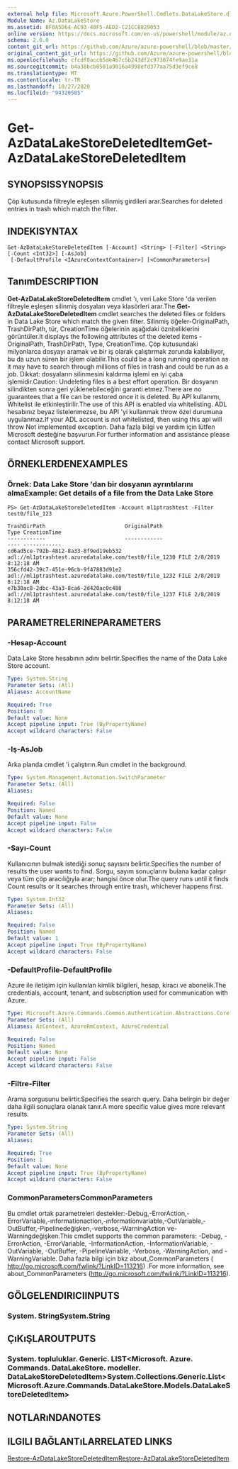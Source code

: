```yaml
---
external help file: Microsoft.Azure.PowerShell.Cmdlets.DataLakeStore.dll-Help.xml
Module Name: Az.DataLakeStore
ms.assetid: BF0A5D64-AC93-48F5-AED2-C21CC8829053
online version: https://docs.microsoft.com/en-us/powershell/module/az.datalakestore/get-azdatalakestoredeleteditem
schema: 2.0.0
content_git_url: https://github.com/Azure/azure-powershell/blob/master/src/DataLakeStore/DataLakeStore/help/Get-AzDataLakeStoreDeletedItem.md
original_content_git_url: https://github.com/Azure/azure-powershell/blob/master/src/DataLakeStore/DataLakeStore/help/Get-AzDataLakeStoreDeletedItem.md
ms.openlocfilehash: cfcdf8accb5de467c5b243df2c973074fe9ae31a
ms.sourcegitcommit: b4a38bcb0501a9016a4998efd377aa75d3ef9ce8
ms.translationtype: MT
ms.contentlocale: tr-TR
ms.lasthandoff: 10/27/2020
ms.locfileid: "94320585"
---
```

# <span data-ttu-id="59372-101">Get-AzDataLakeStoreDeletedItem</span><span class="sxs-lookup"><span data-stu-id="59372-101">Get-AzDataLakeStoreDeletedItem</span></span>

## <span data-ttu-id="59372-102">SYNOPSIS</span><span class="sxs-lookup"><span data-stu-id="59372-102">SYNOPSIS</span></span>
<span data-ttu-id="59372-103">Çöp kutusunda filtreyle eşleşen silinmiş girdileri arar.</span><span class="sxs-lookup"><span data-stu-id="59372-103">Searches for deleted entries in trash which match the filter.</span></span>

## <span data-ttu-id="59372-104">INDEKI</span><span class="sxs-lookup"><span data-stu-id="59372-104">SYNTAX</span></span>

```
Get-AzDataLakeStoreDeletedItem [-Account] <String> [-Filter] <String> [-Count <Int32>] [-AsJob]
 [-DefaultProfile <IAzureContextContainer>] [<CommonParameters>]
```

## <span data-ttu-id="59372-105">Tanım</span><span class="sxs-lookup"><span data-stu-id="59372-105">DESCRIPTION</span></span>
<span data-ttu-id="59372-106">**Get-AzDataLakeStoreDeletedItem** cmdlet 'ı, veri Lake Store 'da verilen filtreyle eşleşen silinmiş dosyaları veya klasörleri arar.</span><span class="sxs-lookup"><span data-stu-id="59372-106">The **Get-AzDataLakeStoreDeletedItem** cmdlet searches the deleted files or folders in Data Lake Store which match the given filter.</span></span>
<span data-ttu-id="59372-107">Silinmiş öğeler-OriginalPath, TrashDirPath, tür, CreationTime öğelerinin aşağıdaki özniteliklerini görüntüler.</span><span class="sxs-lookup"><span data-stu-id="59372-107">It displays the following attributes of the deleted items - OriginalPath, TrashDirPath, Type, CreationTime.</span></span>
<span data-ttu-id="59372-108">Çöp kutusundaki milyonlarca dosyayı aramak ve bir iş olarak çalıştırmak zorunda kalabiliyor, bu da uzun süren bir işlem olabilir.</span><span class="sxs-lookup"><span data-stu-id="59372-108">This could be a long running operation as it may have to search through millions of files in trash and could be run as a job.</span></span>
<span data-ttu-id="59372-109">Dikkat: dosyaların silinmesini kaldırma işlemi en iyi çaba işlemidir.</span><span class="sxs-lookup"><span data-stu-id="59372-109">Caution: Undeleting files is a best effort operation.</span></span> <span data-ttu-id="59372-110">Bir dosyanın silindikten sonra geri yüklenebileceğini garanti etmez.</span><span class="sxs-lookup"><span data-stu-id="59372-110">There are no guarantees that a file can be restored once it is deleted.</span></span> <span data-ttu-id="59372-111">Bu API kullanımı, Whitelist ile etkinleştirilir.</span><span class="sxs-lookup"><span data-stu-id="59372-111">The use of this API is enabled via whitelisting.</span></span> <span data-ttu-id="59372-112">ADL hesabınız beyaz listelenmezse, bu API 'yi kullanmak throw özel durumuna uygulanmaz.</span><span class="sxs-lookup"><span data-stu-id="59372-112">If your ADL account is not whitelisted, then using this api will throw Not implemented exception.</span></span> <span data-ttu-id="59372-113">Daha fazla bilgi ve yardım için lütfen Microsoft desteğine başvurun.</span><span class="sxs-lookup"><span data-stu-id="59372-113">For further information and assistance please contact Microsoft support.</span></span>

## <span data-ttu-id="59372-114">ÖRNEKLERDEN</span><span class="sxs-lookup"><span data-stu-id="59372-114">EXAMPLES</span></span>

### <span data-ttu-id="59372-115">Örnek: Data Lake Store 'dan bir dosyanın ayrıntılarını alma</span><span class="sxs-lookup"><span data-stu-id="59372-115">Example: Get details of a file from the Data Lake Store</span></span>
```
PS> Get-AzDataLakeStoreDeletedItem -Account ml1ptrashtest -Filter test0/file_123

TrashDirPath                         OriginalPath                                          Type CreationTime
------------                         ------------                                          ---- ------------
cd6ad5ce-792b-4812-8a33-8f9ed19eb532 adl://ml1ptrashtest.azuredatalake.com/test0/file_1230 FILE 2/8/2019 8:12:18 AM
356cfd42-39c7-451e-96cb-9f47883d91e2 adl://ml1ptrashtest.azuredatalake.com/test0/file_1232 FILE 2/8/2019 8:12:18 AM
e7b30ac8-2dbc-43a3-8ca6-2d420ac0c488 adl://ml1ptrashtest.azuredatalake.com/test0/file_1237 FILE 2/8/2019 8:12:18 AM
```

## <span data-ttu-id="59372-116">PARAMETRELERINE</span><span class="sxs-lookup"><span data-stu-id="59372-116">PARAMETERS</span></span>

### <span data-ttu-id="59372-117">-Hesap</span><span class="sxs-lookup"><span data-stu-id="59372-117">-Account</span></span>
<span data-ttu-id="59372-118">Data Lake Store hesabının adını belirtir.</span><span class="sxs-lookup"><span data-stu-id="59372-118">Specifies the name of the Data Lake Store account.</span></span>

```yaml
Type: System.String
Parameter Sets: (All)
Aliases: AccountName

Required: True
Position: 0
Default value: None
Accept pipeline input: True (ByPropertyName)
Accept wildcard characters: False
```

### <span data-ttu-id="59372-119">-Iş</span><span class="sxs-lookup"><span data-stu-id="59372-119">-AsJob</span></span>
<span data-ttu-id="59372-120">Arka planda cmdlet 'i çalıştırın.</span><span class="sxs-lookup"><span data-stu-id="59372-120">Run cmdlet in the background.</span></span>

```yaml
Type: System.Management.Automation.SwitchParameter
Parameter Sets: (All)
Aliases:

Required: False
Position: Named
Default value: None
Accept pipeline input: False
Accept wildcard characters: False
```

### <span data-ttu-id="59372-121">-Sayı</span><span class="sxs-lookup"><span data-stu-id="59372-121">-Count</span></span>
<span data-ttu-id="59372-122">Kullanıcının bulmak istediği sonuç sayısını belirtir.</span><span class="sxs-lookup"><span data-stu-id="59372-122">Specifies the number of results the user wants to find.</span></span> <span data-ttu-id="59372-123">Sorgu, sayım sonuçlarını bulana kadar çalışır veya tüm çöp aracılığıyla arar; hangisi önce olur.</span><span class="sxs-lookup"><span data-stu-id="59372-123">The query runs until it finds Count results or it searches through entire trash, whichever happens first.</span></span>

```yaml
Type: System.Int32
Parameter Sets: (All)
Aliases:

Required: False
Position: Named
Default value: 1
Accept pipeline input: True (ByPropertyName)
Accept wildcard characters: False
```

### <span data-ttu-id="59372-124">-DefaultProfile</span><span class="sxs-lookup"><span data-stu-id="59372-124">-DefaultProfile</span></span>
<span data-ttu-id="59372-125">Azure ile iletişim için kullanılan kimlik bilgileri, hesap, kiracı ve abonelik.</span><span class="sxs-lookup"><span data-stu-id="59372-125">The credentials, account, tenant, and subscription used for communication with Azure.</span></span>

```yaml
Type: Microsoft.Azure.Commands.Common.Authentication.Abstractions.Core.IAzureContextContainer
Parameter Sets: (All)
Aliases: AzContext, AzureRmContext, AzureCredential

Required: False
Position: Named
Default value: None
Accept pipeline input: False
Accept wildcard characters: False
```

### <span data-ttu-id="59372-126">-Filtre</span><span class="sxs-lookup"><span data-stu-id="59372-126">-Filter</span></span>
<span data-ttu-id="59372-127">Arama sorgusunu belirtir.</span><span class="sxs-lookup"><span data-stu-id="59372-127">Specifies the search query.</span></span> <span data-ttu-id="59372-128">Daha belirgin bir değer daha ilgili sonuçlara olanak tanır.</span><span class="sxs-lookup"><span data-stu-id="59372-128">A more specific value gives more relevant results.</span></span>

```yaml
Type: System.String
Parameter Sets: (All)
Aliases:

Required: True
Position: 1
Default value: None
Accept pipeline input: True (ByPropertyName)
Accept wildcard characters: False
```

### <span data-ttu-id="59372-129">CommonParameters</span><span class="sxs-lookup"><span data-stu-id="59372-129">CommonParameters</span></span>
<span data-ttu-id="59372-130">Bu cmdlet ortak parametreleri destekler:-Debug,-ErrorAction,-ErrorVariable,-ınformationaction,-ınformationvariable,-OutVariable,-OutBuffer,-Pipelinedeğişken,-verbose,-WarningAction ve-Warningdeğişken.</span><span class="sxs-lookup"><span data-stu-id="59372-130">This cmdlet supports the common parameters: -Debug, -ErrorAction, -ErrorVariable, -InformationAction, -InformationVariable, -OutVariable, -OutBuffer, -PipelineVariable, -Verbose, -WarningAction, and -WarningVariable.</span></span> <span data-ttu-id="59372-131">Daha fazla bilgi için bkz about_CommonParameters ( http://go.microsoft.com/fwlink/?LinkID=113216) .</span><span class="sxs-lookup"><span data-stu-id="59372-131">For more information, see about_CommonParameters (http://go.microsoft.com/fwlink/?LinkID=113216).</span></span>

## <span data-ttu-id="59372-132">GÖLGELENDIRICI</span><span class="sxs-lookup"><span data-stu-id="59372-132">INPUTS</span></span>

### <span data-ttu-id="59372-133">System. String</span><span class="sxs-lookup"><span data-stu-id="59372-133">System.String</span></span>

## <span data-ttu-id="59372-134">ÇıKıŞLAR</span><span class="sxs-lookup"><span data-stu-id="59372-134">OUTPUTS</span></span>

### <span data-ttu-id="59372-135">System. topluluklar. Generic. LIST<Microsoft. Azure. Commands. DataLakeStore. modeller. DataLakeStoreDeletedItem></span><span class="sxs-lookup"><span data-stu-id="59372-135">System.Collections.Generic.List<Microsoft.Azure.Commands.DataLakeStore.Models.DataLakeStoreDeletedItem></span></span>

## <span data-ttu-id="59372-136">NOTLARıNDA</span><span class="sxs-lookup"><span data-stu-id="59372-136">NOTES</span></span>

## <span data-ttu-id="59372-137">ILGILI BAĞLANTıLAR</span><span class="sxs-lookup"><span data-stu-id="59372-137">RELATED LINKS</span></span>

[<span data-ttu-id="59372-138">Restore-AzDataLakeStoreDeletedItem</span><span class="sxs-lookup"><span data-stu-id="59372-138">Restore-AzDataLakeStoreDeletedItem</span></span>](./Restore-AzDataLakeStoreDeletedItem.md)